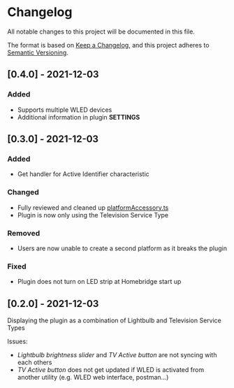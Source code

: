 # Changelog
All notable changes to this project will be documented in this file.

The format is based on [Keep a Changelog](https://keepachangelog.com/en/1.0.0/),
and this project adheres to [Semantic Versioning](https://semver.org/spec/v2.0.0.html).

## [0.4.0] - 2021-12-03
### Added
- Supports multiple WLED devices
- Additional information in plugin **SETTINGS**

## [0.3.0] - 2021-12-03
### Added
- Get handler for Active Identifier characteristic

### Changed
- Fully reviewed and cleaned up [platformAccessory.ts](src/platformAccessory.ts)
- Plugin is now only using the Television Service Type

### Removed
- Users are now unable to create a second platform as it breaks the plugin 

### Fixed
- Plugin does not turn on LED strip at Homebridge start up

## [0.2.0] - 2021-12-03

Displaying the plugin as a combination of Lightbulb and Television Service Types

Issues:
- *Lightbulb brightness slider* and *TV Active button* are not syncing with each others
- *TV Active button* does not get updated if WLED is activated from another utility (e.g. WLED web interface, postman...)